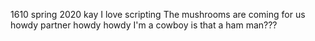 1610 spring 2020 kay
I love scripting
The mushrooms are coming for us
howdy partner
howdy howdy I'm a cowboy
is that a ham man???